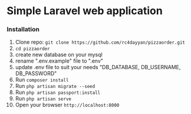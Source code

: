 # Simple Laravel web application

### Installation
1. Clone repo: `git clone https://github.com/rc4dayyan/pizzaorder.git`<br/>
2. `cd pizzaorder`<br/>
3. create new database on your mysql<br/>
4. rename ".env.example" file to ".env"<br/>
5. update .env file to suit your needs "DB_DATABASE, DB_USERNAME, DB_PASSWORD"<br/>
6. Run `composer install`<br/>
7. Run `php artisan migrate --seed`<br/>
8. Run `php artisan passport:install`<br/>
9. Run `php artisan serve`<br/>
10. Open your browser `http://localhost:8000`<br/>

